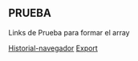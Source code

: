 ## PRUEBA

Links de Prueba para formar el array

[Historial-navegador](https://developer.mozilla.org/es/docs/Web/API/History_API)
[Export](https://developer.mozilla.org/es/docs/Web/JavaScript/Reference/Statements/export)